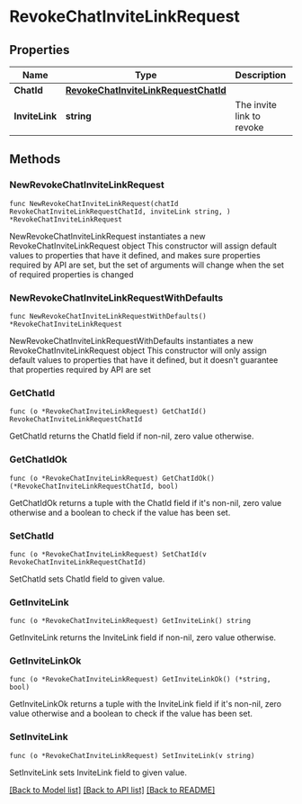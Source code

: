 # RevokeChatInviteLinkRequest

## Properties

Name | Type | Description | Notes
------------ | ------------- | ------------- | -------------
**ChatId** | [**RevokeChatInviteLinkRequestChatId**](RevokeChatInviteLinkRequestChatId.md) |  | 
**InviteLink** | **string** | The invite link to revoke | 

## Methods

### NewRevokeChatInviteLinkRequest

`func NewRevokeChatInviteLinkRequest(chatId RevokeChatInviteLinkRequestChatId, inviteLink string, ) *RevokeChatInviteLinkRequest`

NewRevokeChatInviteLinkRequest instantiates a new RevokeChatInviteLinkRequest object
This constructor will assign default values to properties that have it defined,
and makes sure properties required by API are set, but the set of arguments
will change when the set of required properties is changed

### NewRevokeChatInviteLinkRequestWithDefaults

`func NewRevokeChatInviteLinkRequestWithDefaults() *RevokeChatInviteLinkRequest`

NewRevokeChatInviteLinkRequestWithDefaults instantiates a new RevokeChatInviteLinkRequest object
This constructor will only assign default values to properties that have it defined,
but it doesn't guarantee that properties required by API are set

### GetChatId

`func (o *RevokeChatInviteLinkRequest) GetChatId() RevokeChatInviteLinkRequestChatId`

GetChatId returns the ChatId field if non-nil, zero value otherwise.

### GetChatIdOk

`func (o *RevokeChatInviteLinkRequest) GetChatIdOk() (*RevokeChatInviteLinkRequestChatId, bool)`

GetChatIdOk returns a tuple with the ChatId field if it's non-nil, zero value otherwise
and a boolean to check if the value has been set.

### SetChatId

`func (o *RevokeChatInviteLinkRequest) SetChatId(v RevokeChatInviteLinkRequestChatId)`

SetChatId sets ChatId field to given value.


### GetInviteLink

`func (o *RevokeChatInviteLinkRequest) GetInviteLink() string`

GetInviteLink returns the InviteLink field if non-nil, zero value otherwise.

### GetInviteLinkOk

`func (o *RevokeChatInviteLinkRequest) GetInviteLinkOk() (*string, bool)`

GetInviteLinkOk returns a tuple with the InviteLink field if it's non-nil, zero value otherwise
and a boolean to check if the value has been set.

### SetInviteLink

`func (o *RevokeChatInviteLinkRequest) SetInviteLink(v string)`

SetInviteLink sets InviteLink field to given value.



[[Back to Model list]](../README.md#documentation-for-models) [[Back to API list]](../README.md#documentation-for-api-endpoints) [[Back to README]](../README.md)


